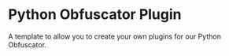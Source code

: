# Python Obfuscator Plugin
A template to allow you to create your own plugins for our Python Obfuscator.
